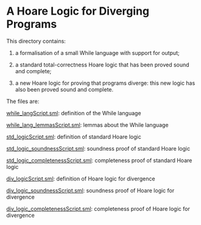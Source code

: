 # A Hoare Logic for Diverging Programs

This directory contains:

 1. a formalisation of a small While language with support for output;

 2. a standard total-correctness Hoare logic that has been proved sound and complete;

 3. a new Hoare logic for proving that programs diverge: this new logic has also been proved sound and complete.

The files are:

[while_langScript.sml](while_langScript.sml): definition of the While language

[while_lang_lemmasScript.sml](while_lang_lemmasScript.sml): lemmas about the While language

[std_logicScript.sml](std_logicScript.sml): definition of standard Hoare logic

[std_logic_soundnessScript.sml](std_logic_soundnessScript.sml): soundness proof of standard Hoare logic

[std_logic_completenessScript.sml](std_logic_completenessScript.sml): completeness proof of standard Hoare logic

[div_logicScript.sml](div_logicScript.sml): definition of Hoare logic for divergence

[div_logic_soundnessScript.sml](div_logic_soundnessScript.sml): soundness proof of Hoare logic for divergence

[div_logic_completenessScript.sml](div_logic_completenessScript.sml): completeness proof of Hoare logic for divergence
